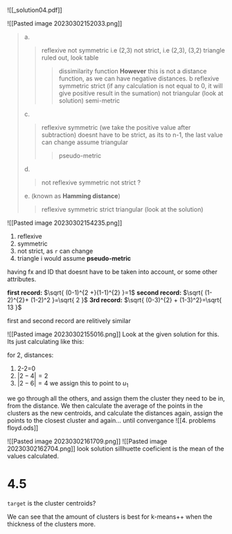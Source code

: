 ![[_solution04.pdf]]

![[Pasted image 20230302152033.png]]
>a. 
>> reflexive
>> not symmetric i.e (2,3)
>> not strict, i.e (2,3), (3,2)
>> triangle ruled out, look table 
>>> dissimilarity function
>> **However** this is not a distance function, as we can have negative distances.
>b
>>  reflexive
>>  symmetric
>>  strict (if any calculation is not equal to 0, it will give positive result in the sumation)
>>  not triangular (look at solution)
>> > semi-metric
>
>c.
>> reflexive
>> symmetric (we take the positive value after subtraction)
>> doesnt have to be strict, as its to n-1, the last value can change
>> assume triangular
>>> pseudo-metric
>
> d.
>> not reflexive
>> symmetric
>> not strict
>> ?
>
> e. (known as **Hamming distance**)
>> reflexive
>> symmetric
>> strict
>> triangular (look at the solution)

![[Pasted image 20230302154235.png]]
1. reflexive
2. symmetric
3. not strict, as `r` can change
4. triangle i would assume
**pseudo-metric**

having fx and ID that doesnt have to be taken into account, or some other attributes.

**first record:** $\sqrt{ (0-1)^{2 +}(1-1)^{2} }=1$
**second record:** $\sqrt{ (1-2)^{2}+ (1-2)^2 }=\sqrt{ 2 }$
**3rd record:** $\sqrt{ (0-3)^{2} + (1-3)^2}=\sqrt{ 13 }$

first and second record are relitively similar

![[Pasted image 20230302155016.png]]
Look at the given solution for this. Its just calculating like this:

for 2, distances:
1. 2-2=0
2. $|2-4|=2$
3. $|2-6|=4$
we assign this to point to $u_{1}$

we go through all the others, and assign them the cluster they need to be in, from the distance. We then calculate the average of the points in the clusters as the new centroids, and calculate the distances again, assign the points to the closest cluster and again... until convergance
![[4. problems floyd.ods]]


![[Pasted image 20230302161709.png]]
![[Pasted image 20230302162704.png]]
look solution
sillhuette coeficient is the mean of the values calculated.

# 4.5
`target` is the cluster centroids?

We can see that the amount of clusters is best for k-means++ when the thickness of the clusters more.